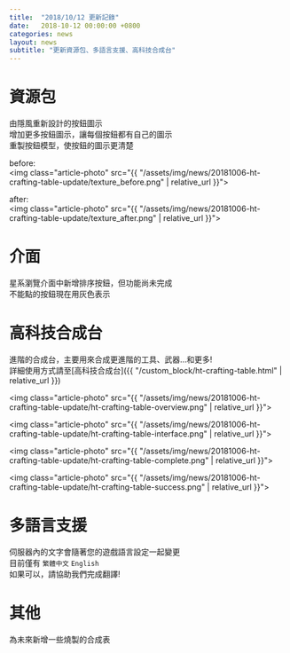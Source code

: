 ```yaml
---
title:  "2018/10/12 更新記錄"
date:   2018-10-12 00:00:00 +0800
categories: news
layout: news
subtitle: "更新資源包、多語言支援、高科技合成台"
---
```


# 資源包

由隱風重新設計的按鈕圖示  
增加更多按鈕圖示，讓每個按鈕都有自己的圖示  
重製按鈕模型，使按鈕的圖示更清楚

before:  
<img class="article-photo" src="{{ "/assets/img/news/20181006-ht-crafting-table-update/texture_before.png" | relative_url }}">

after:  
<img class="article-photo" src="{{ "/assets/img/news/20181006-ht-crafting-table-update/texture_after.png" | relative_url }}">

# 介面

星系瀏覽介面中新增排序按鈕，但功能尚未完成  
不能點的按鈕現在用灰色表示

# 高科技合成台

進階的合成台，主要用來合成更進階的工具、武器...和更多!  
詳細使用方式請至[高科技合成台]({{ "/custom_block/ht-crafting-table.html" | relative_url }})

<img class="article-photo" src="{{ "/assets/img/news/20181006-ht-crafting-table-update/ht-crafting-table-overview.png" | relative_url }}">

<img class="article-photo" src="{{ "/assets/img/news/20181006-ht-crafting-table-update/ht-crafting-table-interface.png" | relative_url }}">

<img class="article-photo" src="{{ "/assets/img/news/20181006-ht-crafting-table-update/ht-crafting-table-complete.png" | relative_url }}">

<img class="article-photo" src="{{ "/assets/img/news/20181006-ht-crafting-table-update/ht-crafting-table-success.png" | relative_url }}">

# 多語言支援

伺服器內的文字會隨著您的遊戲語言設定一起變更  
目前僅有 `繁體中文` `English`  
如果可以，請協助我們完成翻譯!

# 其他

為未來新增一些燒製的合成表
